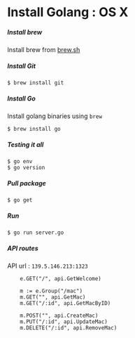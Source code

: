 # Install Golang : OS X

##### Install brew

Install brew from [brew.sh](http://brew.sh/)

##### Install Git

```
$ brew install git 
```

##### Install Go

Install golang binaries using `brew`

```
$ brew install go
```

##### Testing it all

```
$ go env
$ go version
```

##### Pull package

```
$ go get
```

##### Run

```
$ go run server.go
```

##### API routes

API url : ``139.5.146.213:1323``

```
	e.GET("/", api.GetWelcome)

	m := e.Group("/mac")
	m.GET("", api.GetMac)
	m.GET("/:id", api.GetMacByID)
	
	m.POST("", api.CreateMac)
	m.PUT("/:id", api.UpdateMac)
	m.DELETE("/:id", api.RemoveMac)
```